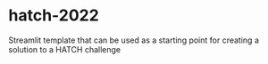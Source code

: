 # hatch-2022
Streamlit template that can be used as a starting point for creating a solution to a HATCH challenge
